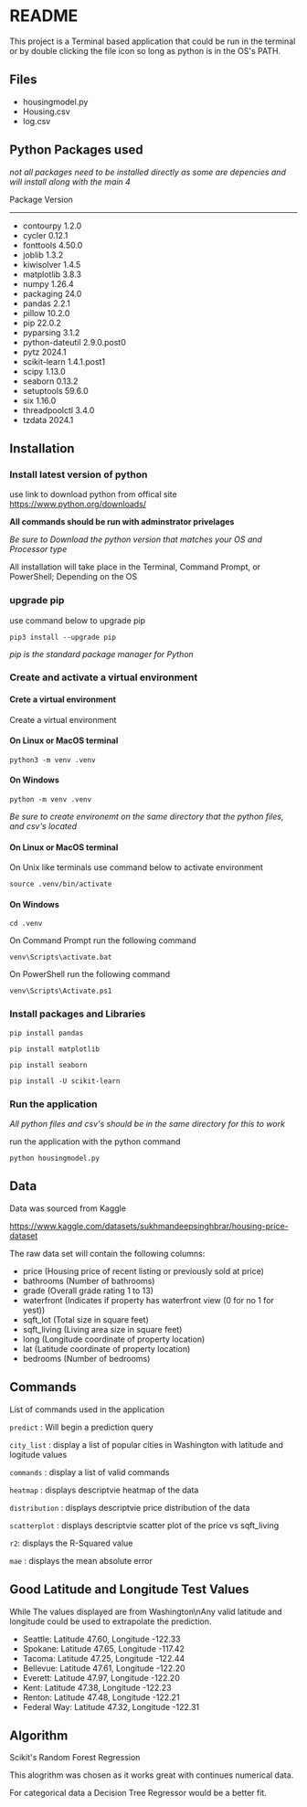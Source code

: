 # README

This project is a Terminal based application that could be run in the terminal or by double clicking the file icon so long as python is in the OS's PATH.

## Files

- housingmodel.py
- Housing.csv
- log.csv

## Python Packages used

_not all packages need to be installed directly as some are depencies and will install along with the main 4_

Package         Version
--------------- -----------
- contourpy       1.2.0
- cycler          0.12.1
- fonttools       4.50.0
- joblib          1.3.2
- kiwisolver      1.4.5
- matplotlib      3.8.3
- numpy           1.26.4
- packaging       24.0
- pandas          2.2.1
- pillow          10.2.0
- pip             22.0.2
- pyparsing       3.1.2
- python-dateutil 2.9.0.post0
- pytz            2024.1
- scikit-learn    1.4.1.post1
- scipy           1.13.0
- seaborn         0.13.2
- setuptools      59.6.0
- six             1.16.0
- threadpoolctl   3.4.0
- tzdata          2024.1

## Installation
### Install latest version of python

use link to download python from offical site https://www.python.org/downloads/

__All commands should be run with adminstrator privelages__

_Be sure to Download the python version that matches your OS and Processor type_

All installation will take place in the Terminal, Command Prompt, or PowerShell; Depending on the OS

### upgrade pip

use command below to upgrade pip

`pip3 install --upgrade pip`

_pip is the standard package manager for Python_

### Create and activate a virtual environment

#### Crete a virtual environment
Create a virtual environment
#### On Linux or MacOS terminal

`python3 -m venv .venv`

#### On Windows

`python -m venv .venv`

_Be sure to create environemt on the same directory that the python files, and csv's located_

#### On Linux or MacOS terminal

On Unix like terminals use command below to activate environment

`source .venv/bin/activate`

#### On Windows

`cd .venv`

On Command Prompt run the following command

`venv\Scripts\activate.bat`

On PowerShell run the following command

`venv\Scripts\Activate.ps1`

### Install packages and Libraries

`pip install pandas`

`pip install matplotlib`

`pip install seaborn`

`pip install -U scikit-learn`

### Run the application

_All python files and csv's should be in the same directory for this to work_

run the application with the python command

`python housingmodel.py`






## Data
Data was sourced from Kaggle

https://www.kaggle.com/datasets/sukhmandeepsinghbrar/housing-price-dataset

The raw data set will contain the following columns:
-	price (Housing price of recent listing or previously sold at price)
-	bathrooms (Number of bathrooms)
-	grade (Overall grade rating 1 to 13)
-	waterfront (Indicates if property has waterfront view (0 for no 1 for yest))
-	sqft_lot (Total size in square feet)
-	sqft_living (Living area size in square feet)
-	long (Longitude coordinate of property location)
-	lat (Latitude coordinate of property location)
-	bedrooms (Number of bedrooms)

## Commands

List of commands used in the application

`predict` : Will begin a prediction query

`city_list` : display a list of popular cities in Washington with latitude and logitude values

`commands` : display a list of valid commands

`heatmap` : displays descriptvie heatmap of the data

`distribution` : displays descriptvie price distribution of the data

`scatterplot` : displays descriptvie scatter plot of the price vs sqft_living

`r2`: displays the R-Squared value

`mae` : displays the mean absolute error

## Good Latitude and Longitude Test Values
While The values displayed are from Washington\nAny valid latitude and longitude could be used to extrapolate the prediction.
- Seattle: Latitude 47.60, Longitude -122.33
- Spokane: Latitude 47.65, Longitude -117.42
- Tacoma: Latitude 47.25, Longitude -122.44
- Bellevue: Latitude 47.61, Longitude -122.20
- Everett: Latitude 47.97, Longitude -122.20
- Kent: Latitude 47.38, Longitude -122.23
- Renton: Latitude 47.48, Longitude -122.21
- Federal Way: Latitude 47.32, Longitude -122.31

## Algorithm

Scikit's Random Forest Regression

This alogrithm was chosen as it works great with continues numerical data.

For categorical data a Decision Tree Regressor would be a better fit.
